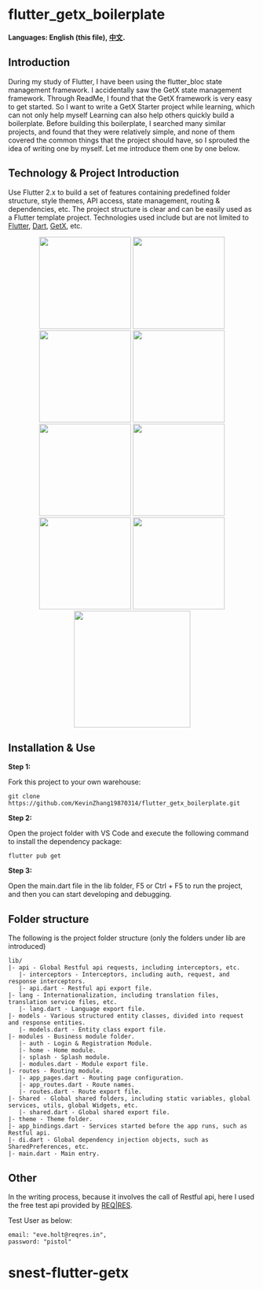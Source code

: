 # flutter_getx_boilerplate

**Languages: English (this file), [中文](README.zh-cn.md).**

## Introduction

During my study of Flutter, I have been using the flutter_bloc state management framework. I accidentally saw the GetX state management framework. Through ReadMe, I found that the GetX framework is very easy to get started. So I want to write a GetX Starter project while learning, which can not only help myself Learning can also help others quickly build a boilerplate. Before building this boilerplate, I searched many similar projects, and found that they were relatively simple, and none of them covered the common things that the project should have, so I sprouted the idea of ​​writing one by myself. Let me introduce them one by one below.

## Technology & Project Introduction

Use Flutter 2.x to build a set of features containing predefined folder structure, style themes, API access, state management, routing & dependencies, etc. The project structure is clear and can be easily used as a Flutter template project. Technologies used include but are not limited to [Flutter](https://flutter.cn/), [Dart](https://dart.dev/), [GetX](https://pub.dev/packages/get), etc.

<p align='center'>
    <img src="https://github.com/KevinZhang19870314/flutter_getx_boilerplate/blob/master/assets/screenshot/2.jpg" width="187" heght="333" />
    <img src="https://github.com/KevinZhang19870314/flutter_getx_boilerplate/blob/master/assets/screenshot/3.jpg" width="187" heght="333" />
    <img src="https://github.com/KevinZhang19870314/flutter_getx_boilerplate/blob/master/assets/screenshot/4.jpg" width="187" heght="333" />
    <img src="https://github.com/KevinZhang19870314/flutter_getx_boilerplate/blob/master/assets/screenshot/5.jpg" width="187" heght="333" />
    <img src="https://github.com/KevinZhang19870314/flutter_getx_boilerplate/blob/master/assets/screenshot/6.jpg" width="187" heght="333" />
    <img src="https://github.com/KevinZhang19870314/flutter_getx_boilerplate/blob/master/assets/screenshot/7.jpg" width="187" heght="333" />
    <img src="https://github.com/KevinZhang19870314/flutter_getx_boilerplate/blob/master/assets/screenshot/8.jpg" width="187" heght="333" />
    <img src="https://github.com/KevinZhang19870314/flutter_getx_boilerplate/blob/master/assets/screenshot/9.jpg" width="187" heght="333" />
    <img src="https://github.com/KevinZhang19870314/flutter_getx_boilerplate/blob/master/assets/screenshot/chat.gif" width="237px" heght="416px" />
</p>

## Installation & Use

**Step 1:**

Fork this project to your own warehouse:

```
git clone https://github.com/KevinZhang19870314/flutter_getx_boilerplate.git
```

**Step 2:**

Open the project folder with VS Code and execute the following command to install the dependency package:

```
flutter pub get
```

**Step 3:**

Open the main.dart file in the lib folder, F5 or Ctrl + F5 to run the project, and then you can start developing and debugging.

## Folder structure

The following is the project folder structure (only the folders under lib are introduced)

```
lib/
|- api - Global Restful api requests, including interceptors, etc.
   |- interceptors - Interceptors, including auth, request, and response interceptors.
   |- api.dart - Restful api export file.
|- lang - Internationalization, including translation files, translation service files, etc.
   |- lang.dart - Language export file.
|- models - Various structured entity classes, divided into request and response entities.
   |- models.dart - Entity class export file.
|- modules - Business module folder.
   |- auth - Login & Registration Module.
   |- home - Home module.
   |- splash - Splash module.
   |- modules.dart - Module export file.
|- routes - Routing module.
   |- app_pages.dart - Routing page configuration.
   |- app_routes.dart - Route names.
   |- routes.dart - Route export file.
|- Shared - Global shared folders, including static variables, global services, utils, global Widgets, etc.
   |- shared.dart - Global shared export file.
|- theme - Theme folder.
|- app_bindings.dart - Services started before the app runs, such as Restful api.
|- di.dart - Global dependency injection objects, such as SharedPreferences, etc.
|- main.dart - Main entry.
```

## Other

In the writing process, because it involves the call of Restful api, here I used the free test api provided by [REQ|RES](https://reqres.in/).

Test User as below:
  
    email: "eve.holt@reqres.in",
    password: "pistol"
# snest-flutter-getx
